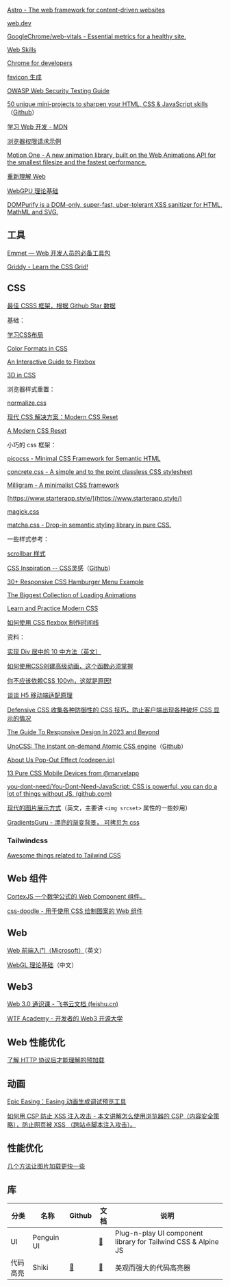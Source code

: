 
[Astro - The web framework for content-driven websites](https://astro.build/)


[web.dev](https://web.developers.google.cn/?hl=zh-cn)

[GoogleChrome/web-vitals - Essential metrics for a healthy site.](https://github.com/GoogleChrome/web-vitals)

[Web Skills](https://andreasbm.github.io/web-skills/)

[Chrome for developers](https://developer.chrome.google.cn/?hl=zh-cn)

[favicon 生成](https://favicon.io/)

[OWASP Web Security Testing Guide](https://owasp.org/www-project-web-security-testing-guide/)

[50 unique mini-projects to sharpen your HTML, CSS & JavaScript skills](https://50projects50days.com/)（[Github](https://github.com/bradtraversy/50projects50days)）

[学习 Web 开发 - MDN](https://developer.mozilla.org/zh-CN/docs/Learn)

[浏览器权限请求示例](https://permission.site/)

[Motion One - A new animation library, built on the Web Animations API for the smallest filesize and the fastest performance.](https://motion.dev/)

[重新理解 Web](https://zhuanlan.zhihu.com/p/581977751)

[WebGPU 理论基础](https://webgpufundamentals.org/webgpu/lessons/zh_cn/)

[DOMPurify is a DOM-only, super-fast, uber-tolerant XSS sanitizer for HTML, MathML and SVG.](https://github.com/cure53/DOMPurify)

## 工具

[Emmet — Web 开发人员的必备工具包](https://docs.emmet.io/)

[Griddy - Learn the CSS Grid!](https://griddy.io/)

## CSS

[最佳 CSSS 框架，根据 Github Star 数据](https://www.libhunt.com/css)

基础：

[学习CSS布局](https://zh.learnlayout.com/)

[Color Formats in CSS](https://www.joshwcomeau.com/css/color-formats/)

[An Interactive Guide to Flexbox](https://www.joshwcomeau.com/css/interactive-guide-to-flexbox/)

[3D in CSS](https://garden.bradwoods.io/notes/css/3d)

浏览器样式重置：

[normalize.css](https://necolas.github.io/normalize.css/latest/normalize.css)

[现代 CSS 解决方案：Modern CSS Reset](https://segmentfault.com/a/1190000041700998)

[A Modern CSS Reset](https://www.joshwcomeau.com/css/custom-css-reset/)

小巧的 css 框架：

[picocss - Minimal CSS Framework for Semantic HTML](https://picocss.com/)

[concrete.css - A simple and to the point classless CSS stylesheet](https://concrete.style/)

[Milligram - A minimalist CSS framework](https://milligram.io/)

[https://www.starterapp.style/](https://www.starterapp.style/)

[magick.css](https://css.winterveil.net/)

[matcha.css - Drop-in semantic styling library in pure CSS.](https://matcha.mizu.sh/)

一些样式参考：

[scrollbar 样式](https://scrollbar.app/)

[CSS Inspiration -- CSS灵感](https://csscoco.com/inspiration)（[Github](https://github.com/chokcoco/CSS-Inspiration)）

[30+ Responsive CSS Hamburger Menu Example](https://frontendin.com/css-hamburger-menu/)

[The Biggest Collection of Loading Animations](https://css-loaders.com/)

[Learn and Practice Modern CSS](https://moderncss.dev/)

[如何使用 CSS flexbox 制作时间线](https://www.jonashietala.se/blog/2024/08/25/a_simple_timeline_using_css_flexbox/)

资料：

[实现 Div 居中的 10 中方法（英文）](https://www.freecodecamp.org/news/how-to-center-a-div-with-css-10-different-ways)

[如何使用CSS创建高级动画，这个函数必须掌握](https://segmentfault.com/a/1190000043564951)

[你不应该依赖CSS 100vh，这就是原因!](https://segmentfault.com/a/1190000042343159)

[谈谈 H5 移动端适配原理](https://segmentfault.com/a/1190000044155058)

[Defensive CSS 收集各种防御性的 CSS 技巧，防止客户端出现各种破坏 CSS 显示的情况](https://defensivecss.dev/)

[The Guide To Responsive Design In 2023 and Beyond](https://ishadeed.com/article/responsive-design)

[UnoCSS: The instant on-demand Atomic CSS engine](https://unocss.dev/)（[Github](https://unocss.dev/)）


[About Us Pop-Out Effect (codepen.io)](https://codepen.io/ainalem/pen/QWGNzYm)

[13 Pure CSS Mobile Devices from @marvelapp](https://marvelapp.github.io/devices.css/)


[you-dont-need/You-Dont-Need-JavaScript: CSS is powerful, you can do a lot of things without JS. (github.com)](https://github.com/you-dont-need/You-Dont-Need-JavaScript)

[现代的图片展示方式](https://kurtextrem.de/posts/modern-way-of-img)（英文，主要讲 `<img srcset>` 属性的一些妙用）

[GradientsGuru - 漂亮的渐变背景， 可拷贝为 css](http://gradientsguru.com/)

### Tailwindcss

[Awesome things related to Tailwind CSS](https://github.com/aniftyco/awesome-tailwindcss)

## Web 组件

[CortexJS 一个数学公式的 Web Component 组件。](https://cortexjs.io/mathlive/)

[css-doodle - 用于使用 CSS 绘制图案的 Web 组件](https://css-doodle.com/)

## Web

[Web 前端入门（Microsoft）](https://microsoft.github.io/Web-Dev-For-Beginners/)（英文）

[WebGL 理论基础](https://webglfundamentals.org/webgl/lessons/zh_cn/)（中文）

## Web3

[Web 3.0 通识课 - 飞书云文档 (feishu.cn)](https://j08v3n7cqq.feishu.cn/wiki/FWvxwnoJgiyDvck6W8pc19xKnUg)

[WTF Academy - 开发者的 Web3 开源大学](https://www.wtf.academy/)

## Web 性能优化

[了解 HTTP 协议后才能理解的预加载](https://mp.weixin.qq.com/s/2C7w4iL4DLa1QXqq-37SAw)

## 动画

[Epic Easing：Easing 动画生成调试预览工具](https://epiceasing.com/)

[如何用 CSP 防止 XSS 注入攻击 - 本文讲解怎么使用浏览器的 CSP（内容安全策略），防止网页被 XSS （跨站点脚本注入攻击）。](https://www.writesoftwarewell.com/content-security-policy/)


## 性能优化

[几个方法让图片加载更快一些](https://mp.weixin.qq.com/s/6YUuE8IJ-B9XF9On6LmLKw)

## 库

| 分类 | 名称 | Github | 文档 | 说明 |
| ---- | ---- | ---- | ---- | ---- |
| UI | Penguin UI | | [🔗](https://www.penguinui.com/docs/getting-started) | Plug-n-play UI component library for Tailwind CSS & Alpine JS |
|代码高亮| Shiki | [🔗](https://github.com/shikijs/shiki) | [🔗](https://shiki.tmrs.site/) | 美观而强大的代码高亮器 |
